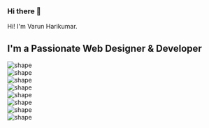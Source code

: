 ### Hi there 👋

<!doctype html>
<html lang="en">
<head>
<meta charset="utf-8">
<meta http-equiv="x-ua-compatible" content="ie=edge">
<meta name="description" content="">
<meta name="viewport" content="width=device-width, initial-scale=1, shrink-to-fit=no">
<title>Varun Harikumar</title>
<?php include 'include/extra-header-files.php'; ?>
</head>
<body>
<?php $page = 'Website.';include 'include/header.php'; ?>   
<!--====== HEADER PART ENDS ======-->
<!--====== BANNER PART START ======-->
<section class="banner-area bg_cover">
<div class="container">
<div class="row justify-content-end">
<div class="col-lg-12 col-md-12 col-sm-12">
<div class="banner-content">
<span class="wow slideInUp" data-wow-duration="2s">Hi! I'm Varun Harikumar.</span>
<h1 class="title">I'm a <label class="wow slideInLeft" data-wow-duration="2s">Passionate</label> <span class="wow slideInDown" data-wow-duration="2s">Web Designer & Developer</span></h1> 
</div>
</div>
</div>
</div>
<div class="shape-1">
<img src="assets/images/shape/shape-1.png" alt="shape">
</div>
<div class="shape-2">
<img src="assets/images/shape/shape-2.png" alt="shape">
</div>
<div class="shape-3">
<img src="assets/images/shape/shape-5.png" alt="shape">
</div>
<div class="shape-4">
<img src="assets/images/shape/shape-6.png" alt="shape">
</div>
<div class="shape-5">
<img src="assets/images/shape/shape-7.png" alt="shape">
</div>
<div class="shape-6">
<img src="assets/images/shape/shape-4.png" alt="shape">
</div>
<div class="shape-7">
<img src="assets/images/shape/shape-3.png" alt="shape">
</div>
<div class="shape-88">
<img src="assets/images/shape/shape-33.png" alt="shape">
</div>
</section>

<!--====== FOOTER AREA PART START ======-->
<?php include 'include/footer.php'; ?>

<!--
**varunharikumar/varunharikumar** is a ✨ _special_ ✨ repository because its `README.md` (this file) appears on your GitHub profile.

Here are some ideas to get you started:

- 🔭 I’m currently working on ...
- 🌱 I’m currently learning ...
- 👯 I’m looking to collaborate on ...
- 🤔 I’m looking for help with ...
- 💬 Ask me about ...
- 📫 How to reach me: ...
- 😄 Pronouns: ...
- ⚡ Fun fact: ...
-->

